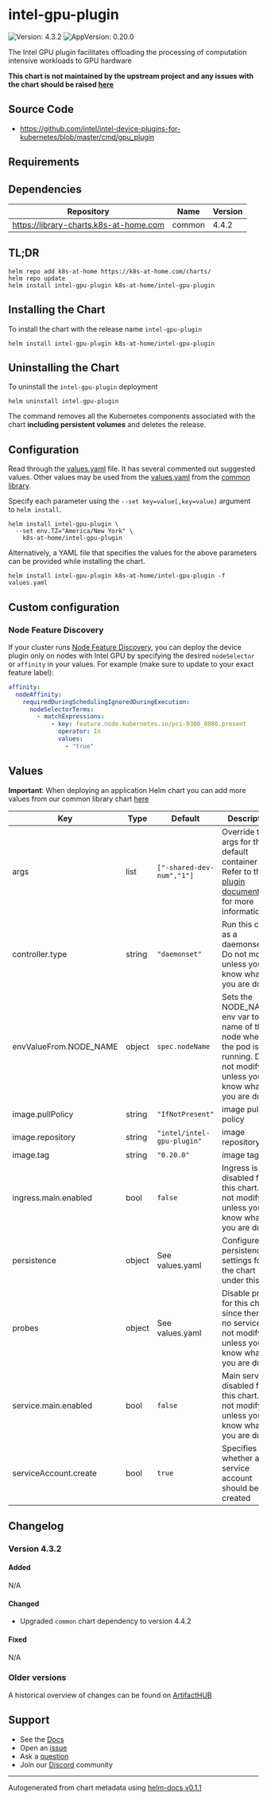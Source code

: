 # intel-gpu-plugin

![Version: 4.3.2](https://img.shields.io/badge/Version-4.3.2-informational?style=flat-square) ![AppVersion: 0.20.0](https://img.shields.io/badge/AppVersion-0.20.0-informational?style=flat-square)

The Intel GPU plugin facilitates offloading the processing of computation intensive workloads to GPU hardware

**This chart is not maintained by the upstream project and any issues with the chart should be raised [here](https://github.com/k8s-at-home/charts/issues/new/choose)**

## Source Code

* <https://github.com/intel/intel-device-plugins-for-kubernetes/blob/master/cmd/gpu_plugin>

## Requirements

## Dependencies

| Repository | Name | Version |
|------------|------|---------|
| https://library-charts.k8s-at-home.com | common | 4.4.2 |

## TL;DR

```console
helm repo add k8s-at-home https://k8s-at-home.com/charts/
helm repo update
helm install intel-gpu-plugin k8s-at-home/intel-gpu-plugin
```

## Installing the Chart

To install the chart with the release name `intel-gpu-plugin`

```console
helm install intel-gpu-plugin k8s-at-home/intel-gpu-plugin
```

## Uninstalling the Chart

To uninstall the `intel-gpu-plugin` deployment

```console
helm uninstall intel-gpu-plugin
```

The command removes all the Kubernetes components associated with the chart **including persistent volumes** and deletes the release.

## Configuration

Read through the [values.yaml](./values.yaml) file. It has several commented out suggested values.
Other values may be used from the [values.yaml](https://github.com/k8s-at-home/library-charts/tree/main/charts/stable/common/values.yaml) from the [common library](https://github.com/k8s-at-home/library-charts/tree/main/charts/stable/common).

Specify each parameter using the `--set key=value[,key=value]` argument to `helm install`.

```console
helm install intel-gpu-plugin \
  --set env.TZ="America/New York" \
    k8s-at-home/intel-gpu-plugin
```

Alternatively, a YAML file that specifies the values for the above parameters can be provided while installing the chart.

```console
helm install intel-gpu-plugin k8s-at-home/intel-gpu-plugin -f values.yaml
```

## Custom configuration

### Node Feature Discovery

If your cluster runs [Node Feature Discovery](https://github.com/k8s-at-home/charts/blob/master/charts/node-feature-discovery), you can deploy the device plugin only on nodes with Intel GPU by specifying the desired `nodeSelector` or `affinity` in your values. For example (make sure to update to your exact feature label):

```yaml
affinity:
  nodeAffinity:
    requiredDuringSchedulingIgnoredDuringExecution:
      nodeSelectorTerms:
        - matchExpressions:
            - key: feature.node.kubernetes.io/pci-0300_8086.present
              operator: In
              values:
                - "true"
```

## Values

**Important**: When deploying an application Helm chart you can add more values from our common library chart [here](https://github.com/k8s-at-home/library-charts/tree/main/charts/stable/common)

| Key | Type | Default | Description |
|-----|------|---------|-------------|
| args | list | `["-shared-dev-num","1"]` | Override the args for the default container Refer to the [plugin documentation](https://github.com/intel/intel-device-plugins-for-kubernetes/blob/main/cmd/gpu_plugin/README.md) for more information. |
| controller.type | string | `"daemonset"` | Run this chart as a daemonset. Do not modify unless you know what you are doing. |
| envValueFrom.NODE_NAME | object | `spec.nodeName` | Sets the NODE_NAME env var to the name of the node where the pod is running. Do not modify unless you know what you are doing. |
| image.pullPolicy | string | `"IfNotPresent"` | image pull policy |
| image.repository | string | `"intel/intel-gpu-plugin"` | image repository |
| image.tag | string | `"0.20.0"` | image tag |
| ingress.main.enabled | bool | `false` | Ingress is disabled for this chart. Do not modify unless you know what you are doing. |
| persistence | object | See values.yaml | Configure persistence settings for the chart under this key. |
| probes | object | See values.yaml | Disable probes for this chart since there is no service. Do not modify unless you know what you are doing. |
| service.main.enabled | bool | `false` | Main service is disabled for this chart. Do not modify unless you know what you are doing. |
| serviceAccount.create | bool | `true` | Specifies whether a service account should be created |

## Changelog

### Version 4.3.2

#### Added

N/A

#### Changed

* Upgraded `common` chart dependency to version 4.4.2

#### Fixed

N/A

### Older versions

A historical overview of changes can be found on [ArtifactHUB](https://artifacthub.io/packages/helm/k8s-at-home/intel-gpu-plugin?modal=changelog)

## Support

- See the [Docs](https://docs.k8s-at-home.com/our-helm-charts/getting-started/)
- Open an [issue](https://github.com/k8s-at-home/charts/issues/new/choose)
- Ask a [question](https://github.com/k8s-at-home/organization/discussions)
- Join our [Discord](https://discord.gg/sTMX7Vh) community

----------------------------------------------
Autogenerated from chart metadata using [helm-docs v0.1.1](https://github.com/k8s-at-home/helm-docs/releases/v0.1.1)
